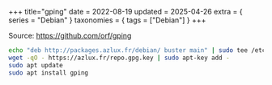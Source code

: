 +++
title="gping"
date = 2022-08-19
updated = 2025-04-26
extra = { series = "Debian" }
taxonomies = { tags = ["Debian"] }
+++

Source: <https://github.com/orf/gping>

```sh
echo "deb http://packages.azlux.fr/debian/ buster main" | sudo tee /etc/apt/sources.list.d/azlux.list
wget -qO - https://azlux.fr/repo.gpg.key | sudo apt-key add -
sudo apt update
sudo apt install gping
```
